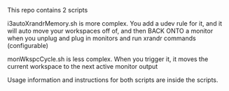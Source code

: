 This repo contains 2 scripts

i3autoXrandrMemory.sh is more complex. You add a udev rule for it, and it will auto move your workspaces off of, and then BACK ONTO a monitor when you unplug and plug in monitors and run xrandr commands (configurable)

monWkspcCycle.sh is less complex. When you trigger it, it moves the current workspace to the next active monitor output

Usage information and instructions for both scripts are inside the scripts.
